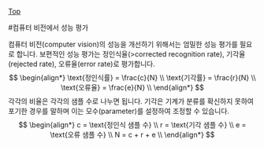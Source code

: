 [Top](index.md)

#컴퓨터 비전에서 성능 평가

컴퓨터 비전(computer vision)의 성능을 개선하기 위해서는 엄밀한 성능 평가를 필요로 합니다. 보편적인 성능 평가는 정인식율(>corrected recognition rate), 기각율(rejected rate), 오류율(error rate)로 평가합니다.
$$
\begin{align*}
\text{정인식률} = \frac{c}{N} \\
\text{기각률} = \frac{r}{N} \\
\text{오류율} = \frac{e}{N} \\
\end{align*}
$$
각각의 비율은 각각의 샘플 수로 나누면 됩니다. 기각은 기계가 분류를 확신하지 못하여 포기한 경우를 말하며 이는 모수(parameter)를 설정하여 조정할 수 있습니다.
$$
\begin{align*}
c = \text{정인식 샘플 수} \\
r = \text{기각 샘플 수} \\
e = \text{오류 샘플 수} \\
N = c + r + e \\
\end{align*}
$$


